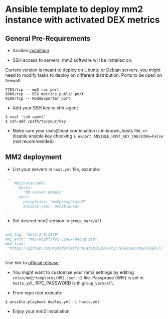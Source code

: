 # Ansible template to deploy mm2 instance with activated DEX metrics

## General Pre-Requirements

- Ansible [installtion](https://docs.ansible.com/ansible/latest/installation_guide/index.html)

- SSH access to servers, mm2 software will be installed on.

Current version is meant to deploy on Ubuntu or Debian servers,
 you might need to modify tasks to deploy on different distribution.
Ports to be open on firewall:

 ```
7783/tcp -- mm2 rpc port
9000/tcp -- DEX_metrics public port
9100/tcp -- NodeExporter port
```

- Add your SSH key to shh-agent

```shell script 
$ eval `ssh-agent`
$ ssh-add /path/to/your/key
```

- Make sure your user@host combination is in known_hosts file,
 or disable ansible key checking `$ export ANSIBLE_HOST_KEY_CHECKING=False` (not recommended)

## MM2 deployment

- List your servers in `host.yml` file, example:

```yaml
...
    mm2instance00:
      hosts:
        "00.server.domain"
      vars:
        passphrase: "mm2passphrase0"
        ansible_user: ansibleuser
...
```
- Set desired mm2 version in `group_vars/all`

```yaml
...
mm2_tag: "beta-2.0.2179"
mm2_arch: "mm2-8c2bf3f91-Linux-Debug.zip"
mm2_link:
 "https://github.com/KomodoPlatform/atomicDEX-API/releases/download/{{ mm2_tag }}/{{ mm2_arch }}"
...
```

Use link to [official release](https://github.com/KomodoPlatform/atomicDEX-API/releases)

- You might want to customise your mm2 settings by editing `roles/mm2/templates/MM2.json.j2` file.
 Passprase (WIF) is set in `hosts.yml`,
 RPC_PASSWORD is in `group_vars/all`.

- From repo root execute:
 
 ```
 $ ansible-playbook deploy.yml -i hosts.yml
```

- Enjoy your mm2 installation